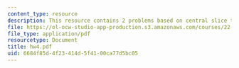 ```yaml
---
content_type: resource
description: This resource contains 2 problems based on central slice theorem.
file: https://ol-ocw-studio-app-production.s3.amazonaws.com/courses/22-56j-noninvasive-imaging-in-biology-and-medicine-fall-2005/6684f85d4f23414d5f4100ca77d5bc05_hw4.pdf
file_type: application/pdf
resourcetype: Document
title: hw4.pdf
uid: 6684f85d-4f23-414d-5f41-00ca77d5bc05
---
```

